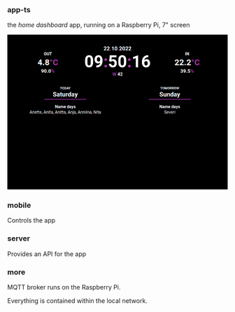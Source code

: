 ### app-ts
the _home dashboard_ app, running on a Raspberry Pi, 7" screen

![ui](./home-dashboard-ui.png)

### mobile
Controls the app

### server
Provides an API for the app

### more
MQTT broker runs on the Raspberry Pi.

Everything is contained within the local network.
